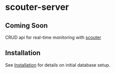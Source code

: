 # scouter-server

## Coming Soon

CRUD api for real-time monitoring with [scouter](https://github.com/demml/scouter)

## Installation

See [Installation](./setup/README.md) for details on initial database setup.
